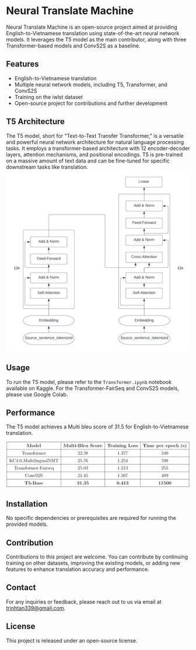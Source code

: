 # Neural Translate Machine

Neural Translate Machine is an open-source project aimed at providing English-to-Vietnamese translation using state-of-the-art neural network models. It leverages the T5 model as the main contributor, along with three Transformer-based models and ConvS2S as a baseline.

## Features

- English-to-Vietnamese translation
- Multiple neural network models, including T5, Transformer, and ConvS2S
- Training on the iwlst dataset
- Open-source project for contributions and further development

## T5 Architecture

The T5 model, short for "Text-to-Text Transfer Transformer," is a versatile and powerful neural network architecture for natural language processing tasks. It employs a transformer-based architecture with 12 encoder-decoder layers, attention mechanisms, and positional encodings. T5 is pre-trained on a massive amount of text data and can be fine-tuned for specific downstream tasks like translation.
![T5 Architecture](images/t5_architecture.png)

## Usage

To run the T5 model, please refer to the `Transformer.ipynb` notebook available on Kaggle. For the Transformer-FairSeq and ConvS2S models, please use Google Colab.

## Performance

The T5 model achieves a Multi bleu score of 31.5 for English-to-Vietnamese translation.

![Quantitative Results](images/quantitative_results.png)


## Installation

No specific dependencies or prerequisites are required for running the provided models.

## Contribution

Contributions to this project are welcome. You can contribute by continuing training on other datasets, improving the existing models, or adding new features to enhance translation accuracy and performance.

## Contact

For any inquiries or feedback, please reach out to us via email at trinhtan339@gmail.com.

## License

This project is released under an open-source license.
